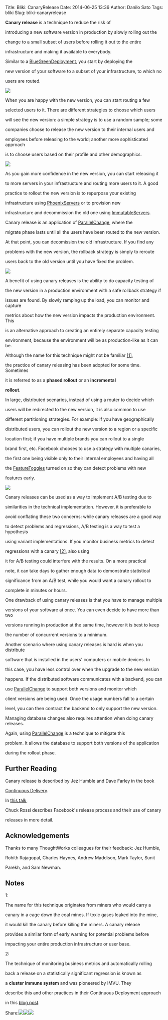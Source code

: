 Title: Bliki: CanaryRelease
Date: 2014-06-25 13:36
Author: Danilo Sato
Tags: bliki
Slug: bliki-canaryrelease

**Canary release** is a technique to reduce the risk of

introducing a new software version in production by slowly rolling out
the

change to a small subset of users before rolling it out to the entire

infrastructure and making it available to everybody.

</p>

Similar to a
[BlueGreenDeployment](http://martinfowler.com/bliki/BlueGreenDeployment.html),
you start by deploying the

new version of your software to a subset of your infrastructure, to
which no

users are routed.

</p>

![](http://martinfowler.com/bliki/images/canaryRelease/canary-release-1.png)

</p>

When you are happy with the new version, you can start routing a few

selected users to it. There are different strategies to choose which
users

will see the new version: a simple strategy is to use a random sample;
some

companies choose to release the new version to their internal users and

employees before releasing to the world; another more sophisticated
approach

is to choose users based on their profile and other demographics.

</p>

![](http://martinfowler.com/bliki/images/canaryRelease/canary-release-2.png)

</p>

As you gain more confidence in the new version, you can start releasing
it

to more servers in your infrastructure and routing more users to it. A
good

practice to rollout the new version is to repurpose your existing

infrastructure using
[PhoenixServers](http://martinfowler.com/bliki/PhoenixServer.html) or to
provision new

infrastructure and decommission the old one using
[ImmutableServers](http://martinfowler.com/bliki/ImmutableServer.html).

</p>

Canary release is an application of
[ParallelChange](http://martinfowler.com/bliki/ParallelChange.html),
where the

migrate phase lasts until all the users have been routed to the new
version.

At that point, you can decomission the old infrastructure. If you find
any

problems with the new version, the rollback strategy is simply to
reroute

users back to the old version until you have fixed the problem.

</p>

![](http://martinfowler.com/bliki/images/canaryRelease/canary-release-3.png)

</p>

A benefit of using canary releases is the ability to do capacity testing
of

the new version in a production environment with a safe rollback
strategy if

issues are found. By slowly ramping up the load, you can monitor and
capture

metrics about how the new version impacts the production environment.
This

is an alternative approach to creating an entirely separate capacity
testing

environment, because the environment will be as production-like as it
can be.

</p>

Although the name for this technique might not be familiar
[[1]](http://martinfowler.com/feed.atom#footnote-origin),

the practice of canary releasing has been adopted for some time.
Sometimes

it is referred to as a **phased rollout** or an <b>incremental

rollout</b>.

</p>

In large, distributed scenarios, instead of using a router to decide
which

users will be redirected to the new version, it is also common to use

different partitioning strategies. For example: if you have
geographically

distributed users, you can rollout the new version to a region or a
specific

location first; if you have multiple brands you can rollout to a single

brand first, etc. Facebook chooses to use a strategy with multiple
canaries,

the first one being visible only to their internal employees and having
all

the [FeatureToggles](http://martinfowler.com/bliki/FeatureToggle.html)
turned on so they can detect problems with new

features early.

</p>

![](http://martinfowler.com/bliki/images/canaryRelease/facebook-canary-strategy.jpg)

</p>

Canary releases can be used as a way to implement A/B testing due to

similarities in the technical implementation. However, it is preferable
to

avoid conflating these two concerns: while canary releases are a good
way

to detect problems and regressions, A/B testing is a way to test a
hypothesis

using variant implementations. If you monitor business metrics to detect

regressions with a canary
[[2]](http://martinfowler.com/feed.atom#footnote-cluster-immune-system),
also using

it for A/B testing could interfere with the results. On a more practical

note, it can take days to gather enough data to demonstrate statistical

significance from an A/B test, while you would want a canary rollout to

complete in minutes or hours.

</p>

One drawback of using canary releases is that you have to manage
multiple

versions of your software at once. You can even decide to have more than
two

versions running in production at the same time, however it is best to
keep

the number of concurrent versions to a minimum.

</p>

Another scenario where using canary releases is hard is when you
distribute

software that is installed in the users' computers or mobile devices. In

this case, you have less control over when the upgrade to the new
version

happens. If the distributed software communicates with a backend, you
can

use [ParallelChange](http://martinfowler.com/bliki/ParallelChange.html)
to support both versions and monitor which

client versions are being used. Once the usage numbers fall to a certain

level, you can then contract the backend to only support the new
version.

</p>

Managing database changes also requires attention when doing canary
releases.

Again, using
[ParallelChange](http://martinfowler.com/bliki/ParallelChange.html) is a
technique to mitigate this

problem. It allows the database to support both versions of the
application

during the rollout phase.

</p>

<div class="furtherReading">

</p>

Further Reading
---------------

</p>

Canary release is described by Jez Humble and Dave Farley in the book

[Continuous
Delivery](http://martinfowler.com/books/continuousDelivery.html).

</p>

In [this
talk](http://www.infoq.com/presentations/Facebook-Release-Process),

Chuck Rossi describes Facebook's release process and their use of canary

releases in more detail.

</p>
<p>

</div>

</p>

<div class="acknowledgements">

</p>

Acknowledgements
----------------

</p>

Thanks to many ThoughtWorks colleagues for their feedback: Jez Humble,

Rohith Rajagopal, Charles Haynes, Andrew Maddison, Mark Taylor, Sunit

Parekh, and Sam Newman.

</p>
<p>

</div>

</p>

<div class="footnote-list">

</p>

Notes
-----

</p>

<div id="footnote-origin" class="footnote-list-item">

</p>

<span class="num">1:</span>

The name for this technique originates from miners who would carry a

canary in a cage down the coal mines. If toxic gases leaked into the
mine,

it would kill the canary before killing the miners. A canary release

provides a similar form of early warning for potential problems before

impacting your entire production infrastructure or user base.

</p>
<p>

</div>

</p>

<div id="footnote-cluster-immune-system" class="footnote-list-item">

</p>

<span class="num">2:</span>

The technique of monitoring business metrics and automatically rolling

back a release on a statistically significant regression is known as

a **cluster immune system** and was pioneered by IMVU. They

describe this and other practices in their Continuous Deployment
approach

in this [blog
post](http://engineering.imvu.com/2010/04/09/imvus-approach-to-integrating-quality-assurance-with-continuous-deployment/).

</p>
<p>

</div>

</p>
<p>

</div>

</p>

<span
class="label">Share:</span>[![](http://martinfowler.com/t_mini-a.png)](https://twitter.com/intent/tweet?url=http://martinfowler.com/bliki/CanaryRelease.html&text=Bliki:%20CanaryRelease "Share on Twitter")[![](http://martinfowler.com/fb-icon-20.png)](https://facebook.com/sharer.php?u=http://martinfowler.com/bliki/CanaryRelease.html "Share on Facebook")[![](http://martinfowler.com/gplus-16.png)](https://plus.google.com/share?url=http://martinfowler.com/bliki/CanaryRelease.html "Share on Google Plus")

</p>

